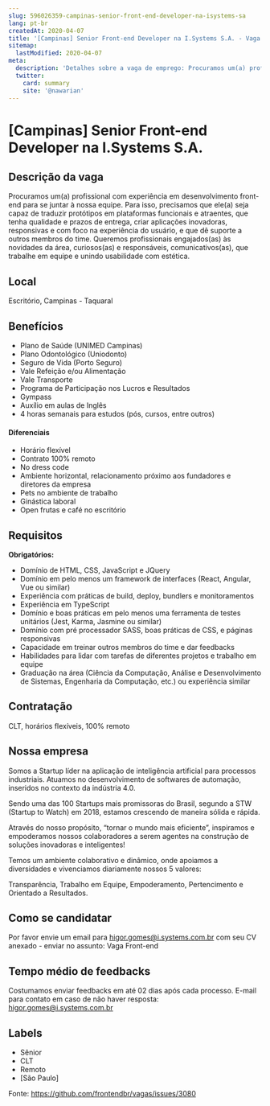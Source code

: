 ```yaml
---
slug: 596026359-campinas-senior-front-end-developer-na-isystems-sa
lang: pt-br
createdAt: 2020-04-07
title: '[Campinas] Senior Front-end Developer na I.Systems S.A. - Vaga de Emprego'
sitemap:
  lastModified: 2020-04-07
meta:
  description: 'Detalhes sobre a vaga de emprego: Procuramos um(a) profissional com experiência em desenvolvimento front-end para se juntar à nossa equipe. Para isso, precisamos que ele(a) seja capaz de traduzir protótipos em plataformas funcionais e atraentes, que tenha qualidade e prazos de entrega, criar aplicações inovadoras, responsivas e com foco na experiência do usuário, e que dê suporte a outros membros do time. Queremos profissionais engajados(as) às novidades da área, curiosos(as) e responsáveis, comunicativos(as), que trabalhe em equipe e unindo usabilidade com estética.'
  twitter:
    card: summary
    site: '@nawarian'
---
```


# [Campinas] Senior Front-end Developer na I.Systems S.A.

<!-- 
==================================================
POR FAVOR, SÓ POSTE SE A VAGA FOR PARA FRONT-END!

Não faça distinção de gênero no título da vaga.

Use: "Front-End Developer" ao invés de 
"Desenvolvedor Front-End" \o/

Exemplo: `[São Paulo] Front-End Developer na NOME DA EMPRESA`
==================================================
-->

## Descrição da vaga

Procuramos um(a) profissional com experiência em desenvolvimento front-end para se juntar à nossa equipe. Para isso, precisamos que ele(a) seja capaz de traduzir protótipos em plataformas funcionais e atraentes, que tenha qualidade e prazos de entrega, criar aplicações inovadoras, responsivas e com foco na experiência do usuário, e que dê suporte a outros membros do time. Queremos profissionais engajados(as) às novidades da área, curiosos(as) e responsáveis, comunicativos(as), que trabalhe em equipe e unindo usabilidade com estética.

## Local

Escritório, Campinas - Taquaral

## Benefícios

- Plano de Saúde (UNIMED Campinas)
- Plano Odontológico (Uniodonto)
- Seguro de Vida (Porto Seguro)
- Vale Refeição e/ou Alimentação
- Vale Transporte
- Programa de Participação nos Lucros e Resultados
- Gympass
- Auxílio em aulas de Inglês
- 4 horas semanais para estudos (pós, cursos, entre outros)

#### Diferenciais

- Horário flexível
- Contrato 100% remoto
- No dress code
- Ambiente horizontal, relacionamento próximo aos fundadores e diretores da empresa
- Pets no ambiente de trabalho
- Ginástica laboral
- Open frutas e café no escritório

## Requisitos

**Obrigatórios:**
- Domínio de HTML, CSS, JavaScript e JQuery
- Domínio em pelo menos um framework de interfaces (React, Angular, Vue ou similar)
- Experiência com práticas de build, deploy, bundlers e monitoramentos
- Experiência em TypeScript
- Domínio e boas práticas em pelo menos uma ferramenta de testes unitários (Jest, Karma, Jasmine ou similar)
- Domínio com pré processador SASS, boas práticas de CSS, e páginas responsivas
- Capacidade em treinar outros membros do time e dar feedbacks
- Habilidades para lidar com tarefas de diferentes projetos e trabalho em equipe
- Graduação na área (Ciência da Computação, Análise e Desenvolvimento de Sistemas, Engenharia da Computação, etc.) ou experiência similar

## Contratação

CLT, horários flexíveis, 100% remoto

## Nossa empresa

Somos a Startup líder na aplicação de inteligência artificial para processos industriais. Atuamos no desenvolvimento de softwares de automação, inseridos no contexto da indústria 4.0.

Sendo uma das 100 Startups mais promissoras do Brasil, segundo a STW (Startup to Watch) em 2018, estamos crescendo de maneira sólida e rápida.

Através do nosso propósito, “tornar o mundo mais eficiente”, inspiramos e empoderamos nossos colaboradores a serem agentes na construção de soluções inovadoras e inteligentes!

Temos um ambiente colaborativo e dinâmico, onde apoiamos a diversidades e vivenciamos diariamente nossos 5 valores:

Transparência, Trabalho em Equipe, Empoderamento, Pertencimento e Orientado a Resultados.

## Como se candidatar

Por favor envie um email para higor.gomes@i.systems.com.br com seu CV anexado - enviar no assunto: Vaga Front-end

## Tempo médio de feedbacks

Costumamos enviar feedbacks em até 02 dias após cada processo.
E-mail para contato em caso de não haver resposta: higor.gomes@i.systems.com.br

## Labels

- Sênior
- CLT
- Remoto
- [São Paulo]

Fonte: https://github.com/frontendbr/vagas/issues/3080